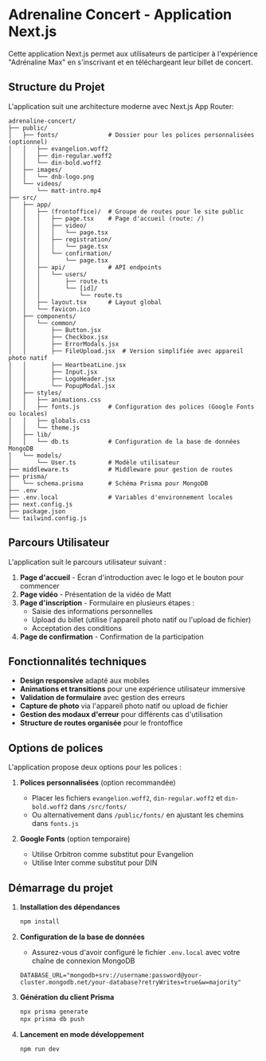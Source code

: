 # Adrenaline Concert - Application Next.js

Cette application Next.js permet aux utilisateurs de participer à l'expérience "Adrénaline Max" en s'inscrivant et en téléchargeant leur billet de concert.

## Structure du Projet

L'application suit une architecture moderne avec Next.js App Router:

```
adrenaline-concert/
├── public/
│   ├── fonts/              # Dossier pour les polices personnalisées (optionnel)
│   │   ├── evangelion.woff2
│   │   ├── din-regular.woff2
│   │   └── din-bold.woff2
│   ├── images/
│   │   └── dnb-logo.png
│   └── videos/
│       └── matt-intro.mp4
├── src/
│   ├── app/
│   │   ├── (frontoffice)/  # Groupe de routes pour le site public
│   │   │   ├── page.tsx    # Page d'accueil (route: /)
│   │   │   ├── video/
│   │   │   │   └── page.tsx
│   │   │   ├── registration/
│   │   │   │   └── page.tsx
│   │   │   └── confirmation/
│   │   │       └── page.tsx
│   │   ├── api/            # API endpoints
│   │   │   └── users/
│   │   │       ├── route.ts
│   │   │       └── [id]/
│   │   │           └── route.ts
│   │   ├── layout.tsx      # Layout global
│   │   └── favicon.ico
│   ├── components/
│   │   └── common/
│   │       ├── Button.jsx
│   │       ├── Checkbox.jsx
│   │       ├── ErrorModals.jsx
│   │       ├── FileUpload.jsx  # Version simplifiée avec appareil photo natif
│   │       ├── HeartbeatLine.jsx
│   │       ├── Input.jsx
│   │       ├── LogoHeader.jsx
│   │       └── PopupModal.jsx
│   ├── styles/
│   │   ├── animations.css
│   │   ├── fonts.js        # Configuration des polices (Google Fonts ou locales)
│   │   ├── globals.css
│   │   └── theme.js
│   ├── lib/
│   │   └── db.ts           # Configuration de la base de données MongoDB
│   └── models/
│       └── User.ts         # Modèle utilisateur
├── middleware.ts           # Middleware pour gestion de routes
├── prisma/
│   └── schema.prisma       # Schéma Prisma pour MongoDB
├── .env
├── .env.local              # Variables d'environnement locales
├── next.config.js
├── package.json
└── tailwind.config.js
```

## Parcours Utilisateur

L'application suit le parcours utilisateur suivant :

1. **Page d'accueil** - Écran d'introduction avec le logo et le bouton pour commencer
2. **Page vidéo** - Présentation de la vidéo de Matt
3. **Page d'inscription** - Formulaire en plusieurs étapes :
   - Saisie des informations personnelles
   - Upload du billet (utilise l'appareil photo natif ou l'upload de fichier)
   - Acceptation des conditions
4. **Page de confirmation** - Confirmation de la participation

## Fonctionnalités techniques

- **Design responsive** adapté aux mobiles
- **Animations et transitions** pour une expérience utilisateur immersive
- **Validation de formulaire** avec gestion des erreurs
- **Capture de photo** via l'appareil photo natif ou upload de fichier
- **Gestion des modaux d'erreur** pour différents cas d'utilisation
- **Structure de routes organisée** pour le frontoffice

## Options de polices

L'application propose deux options pour les polices :

1. **Polices personnalisées** (option recommandée)
   - Placer les fichiers `evangelion.woff2`, `din-regular.woff2` et `din-bold.woff2` dans `/src/fonts/`
   - Ou alternativement dans `/public/fonts/` en ajustant les chemins dans `fonts.js`

2. **Google Fonts** (option temporaire)
   - Utilise Orbitron comme substitut pour Evangelion
   - Utilise Inter comme substitut pour DIN

## Démarrage du projet

1. **Installation des dépendances**
   ```bash
   npm install
   ```

2. **Configuration de la base de données**
   - Assurez-vous d'avoir configuré le fichier `.env.local` avec votre chaîne de connexion MongoDB
   ```
   DATABASE_URL="mongodb+srv://username:password@your-cluster.mongodb.net/your-database?retryWrites=true&w=majority"
   ```

3. **Génération du client Prisma**
   ```bash
   npx prisma generate
   npx prisma db push
   ```

4. **Lancement en mode développement**
   ```bash
   npm run dev
